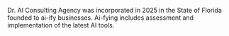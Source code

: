 Dr. AI Consulting Agency was incorporated in 2025 in the State of Florida founded to ai-ify businesses. Ai-fying includes assessment and implementation of the latest AI tools.
